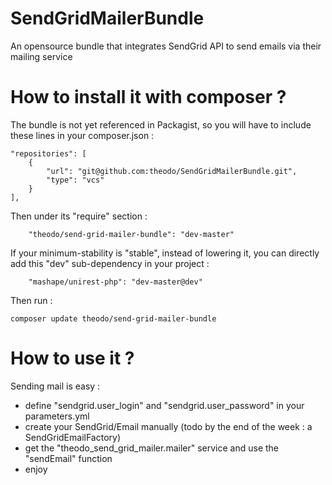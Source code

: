 SendGridMailerBundle
====================

An opensource bundle that integrates SendGrid API to send emails via their mailing service

How to install it with composer ?
=================================

The bundle is not yet referenced in Packagist, so you will have to include these lines in your composer.json :

    "repositories": [
        {
            "url": "git@github.com:theodo/SendGridMailerBundle.git",
            "type": "vcs"
        }
    ],
    
Then under its "require" section :

        "theodo/send-grid-mailer-bundle": "dev-master"
        
If your minimum-stability is "stable", instead of lowering it, you can directly add this "dev" sub-dependency in your project :

        "mashape/unirest-php": "dev-master@dev"


Then run :

    composer update theodo/send-grid-mailer-bundle

How to use it ?
===============

Sending mail is easy :
 - define "sendgrid.user_login" and "sendgrid.user_password" in your parameters.yml
 - create your SendGrid/Email manually (todo by the end of the week : a SendGridEmailFactory)
 - get the "theodo_send_grid_mailer.mailer" service and use the "sendEmail" function
 - enjoy
